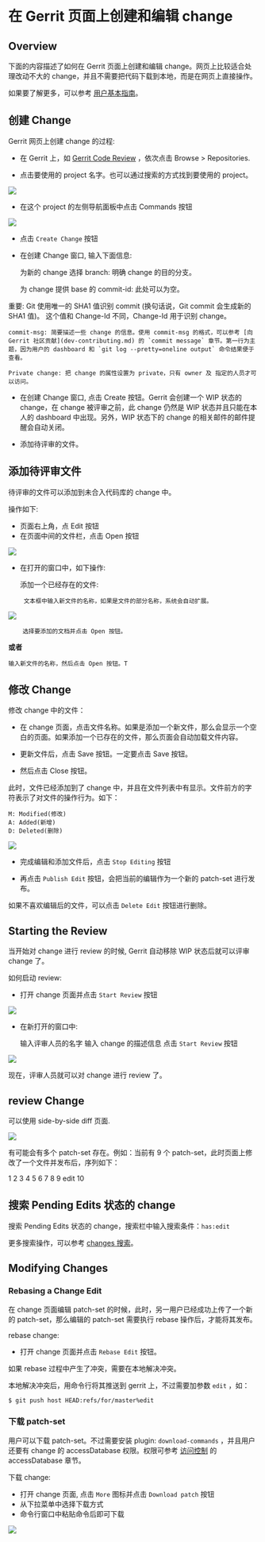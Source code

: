 # 在 Gerrit 页面上创建和编辑 change

## Overview

下面的内容描述了如何在 Gerrit 页面上创建和编辑 change。网页上比较适合处理改动不大的 change，并且不需要把代码下载到本地，而是在网页上直接操作。

如果要了解更多，可以参考 [用户基本指南](intro-user.md)。

## 创建 Change

Gerrit 网页上创建 change 的过程:

 - 在 Gerrit 上，如 [Gerrit Code Review](http://gerrit-review.googlesource.com) ，依次点击 Browse > Repositories.

 - 点击要使用的 project 名字。也可以通过搜索的方式找到要使用的 project。

![](images/inline-edit-home-page.png)

 - 在这个 project 的左侧导航面板中点击 Commands 按钮

![](images/inline-edit-create-change.png)

 - 点击 `Create Change` 按钮

 - 在创建 Change 窗口, 输入下面信息:

    为新的 change 选择 branch: 明确 change 的目的分支。

    为 change 提供 base 的 commit-id: 此处可以为空。


 重要: Git 使用唯一的 SHA1 值识别 commit (换句话说，Git commit 会生成新的 SHA1 值)。 这个值和 Change-Id 不同，Change-Id 用于识别 change。

    commit-msg: 简要描述一些 change 的信息。使用 commit-msg 的格式，可以参考 [向 Gerrit 社区贡献](dev-contributing.md) 的 `commit message` 章节。第一行为主题，因为用户的 dashboard 和 `git log --pretty=oneline output` 命令结果便于查看。

    Private change: 把 change 的属性设置为 private，只有 owner 及 指定的人员才可以访问。

 - 在创建 Change 窗口, 点击 Create 按钮。Gerrit 会创建一个 WIP 状态的 change，在 change 被评审之前，此 change 仍然是 WIP 状态并且只能在本人的 dashboard 中出现。另外，WIP 状态下的 change 的相关邮件的邮件提醒会自动关闭。

 - 添加待评审的文件。

## 添加待评审文件

待评审的文件可以添加到未合入代码库的 change 中。

操作如下:

 - 页面右上角，点 Edit 按钮
 - 在页面中间的文件栏，点击 Open 按钮

![](images/inline-edit-open-file.png)

 - 在打开的窗口中，如下操作:

    添加一个已经存在的文件:

        文本框中输入新文件的名称，如果是文件的部分名称，系统会自动扩展。

![](images/inline-edit-prefill-files.png)

        选择要添加的文档并点击 Open 按钮。
**或者**

    输入新文件的名称，然后点击 Open 按钮。T

## 修改 Change

修改 change 中的文件：

 - 在 change 页面，点击文件名称。如果是添加一个新文件，那么会显示一个空白的页面。如果添加一个已存在的文件，那么页面会自动加载文件内容。

 - 更新文件后，点击 Save 按钮。一定要点击 Save 按钮。

 - 然后点击 Close 按钮。

此时，文件已经添加到了 change 中，并且在文件列表中有显示。文件前方的字符表示了对文件的操作行为。如下：

    M: Modified(修改)
    A: Added(新增)
    D: Deleted(删除)

![](images/inline-edit-add-file-page.png)

 - 完成编辑和添加文件后，点击 `Stop Editing` 按钮

 - 再点击 `Publish Edit` 按钮，会把当前的编辑作为一个新的 patch-set 进行发布。

如果不喜欢编辑后的文件，可以点击 `Delete Edit` 按钮进行删除。

## Starting the Review

当开始对 change 进行 review 的时候, Gerrit 自动移除 WIP 状态后就可以评审 change 了。

如何启动 review:

 - 打开 change 页面并点击 `Start Review` 按钮

![](images/inline-edit-start-review-button.png)

 - 在新打开的窗口中:

    输入评审人员的名字
    输入 change 的描述信息
    点击 `Start Review` 按钮

![](images/inline-edit-review-message.png)

现在，评审人员就可以对 change 进行 review 了。

## review Change

可以使用 side-by-side diff 页面.

![](images/inline-edit-diff-screen.png)

有可能会有多个 patch-set 存在。例如：当前有 9 个 patch-set，此时页面上修改了一个文件并发布后，序列如下：

1 2 3 4 5 6 7 8 9 edit 10

## 搜索 Pending Edits 状态的 change

搜索 Pending Edits 状态的 change，搜索栏中输入搜索条件：`has:edit`

更多搜索操作，可以参考 [changes 搜索](user-search.md)。

## Modifying Changes

### Rebasing a Change Edit

在 change 页面编辑 patch-set 的时候，此时，另一用户已经成功上传了一个新的 patch-set，那么编辑的 patch-set 需要执行 rebase 操作后，才能将其发布。

rebase change:

 * 打开 change 页面并点击 `Rebase Edit` 按钮。

如果 rebase 过程中产生了冲突，需要在本地解决冲突。

本地解决冲突后，用命令行将其推送到 gerrit 上，不过需要加参数 `edit` ，如：

```
$ git push host HEAD:refs/for/master%edit
```

### 下载 patch-set

用户可以下载 patch-set。不过需要安装 plugin: `download-commands` ，并且用户还要有 change 的 accessDatabase 权限。权限可参考  [访问控制](access-control.md) 的 accessDatabase 章节。

下载 change:

 - 打开 change 页面, 点击 `More` 图标并点击 `Download patch` 按钮
 - 从下拉菜单中选择下载方式
 - 命令行窗口中粘贴命令后即可下载

![](images/inline-edit-actions-download.png)


